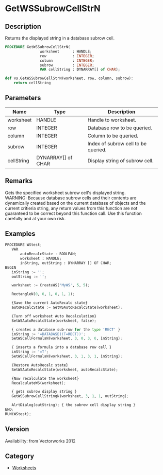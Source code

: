 # GetWSSubrowCellStrN

## Description
Returns the displayed string in a database subrow cell.

```pascal
PROCEDURE GetWSSubrowCellStrN(
				worksheet      : HANDLE;
				row            : INTEGER;
				column         : INTEGER;
				subrow         : INTEGER;
				VAR cellString : DYNARRAY[] of CHAR);
```

```python
def vs.GetWSSubrowCellStrN(worksheet, row, column, subrow):
    return cellString
```

## Parameters
|Name|Type|Description|
|---|---|---|
|worksheet|HANDLE|Handle to worksheet.|
|row|INTEGER|Database row to be queried.|
|column|INTEGER|Column to be queried.|
|subrow|INTEGER|Index of subrow cell to be queried.|
|cellString|DYNARRAY[] of CHAR|Display string of subrow cell.|

## Remarks
Gets the specified worksheet subrow cell's displayed string.<BR>
WARNING: Because database subrow cells and their contents are dynamically created based on the current database of objects and the current critieria string, any return values from this function are not guaranteed to be correct beyond this function call. Use this function carefully and at your own risk.

## Examples
```python
PROCEDURE WStest;
   VAR
       autoRecalcState : BOOLEAN;
       worksheet : HANDLE;
       inString, outString : DYNARRAY [] OF CHAR;
BEGIN
   inString := '';
   outString := '';

   worksheet := CreateWS('MyWS', 5, 5);

   RectangleN(0, 0, 1, 0, 1, 1);

   {Save the current AutoRecalc state}
   autoRecalcState := GetWSAutoRecalcState(worksheet);

   {Turn off worksheet Auto Recalculation}
   SetWSAutoRecalcState(worksheet, false);

   { creates a database sub-row for the type 'RECT' }
   inString := '=DATABASE((T=RECT))';
   SetWSCellFormulaN(worksheet, 3, 0, 3, 0, inString);

   { inserts a formula into a database row cell }
   inString := '=T';
   SetWSCellFormulaN(worksheet, 3, 1, 3, 1, inString);

   {Restore AutoRecalc state}
   SetWSAutoRecalcState(worksheet, autoRecalcState);

   {Now recalculate the worksheet}
   RecalculateWS(worksheet);

   { gets subrow display string }
   GetWSSubrowCellStringN(worksheet, 3, 1, 1, outString);

   AlrtDialog(outString); { the subrow cell display string }
END;
RUN(WStest);
```

## Version
Availability: from Vectorworks 2012

## Category
* [Worksheets](../Categories/Worksheets.md)
